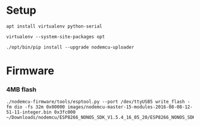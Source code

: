 # Setup

    apt install virtualenv python-serial

    virtualenv --system-site-packages opt

    ./opt/bin/pip install --upgrade nodemcu-uploader

# Firmware

### 4MB flash

    ./nodemcu-firmware/tools/esptool.py --port /dev/ttyUSB5 write_flash -fm dio -fs 32m 0x00000 images/nodemcu-master-15-modules-2016-08-08-12-51-11-integer.bin 0x3fc000 ~/Downloads/nodemcu/ESP8266_NONOS_SDK_V1.5.4_16_05_20/ESP8266_NONOS_SDK/bin/esp_init_data_default.bin 

